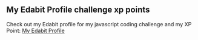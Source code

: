 ## My Edabit Profile challenge xp points

Check out my Edabit profile for my javascript coding challenge and my XP Point: [My Edabit Profile](https://edabit.com/user/fKdqbyQetKmbMvxPe)
